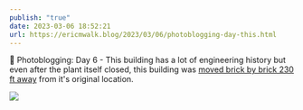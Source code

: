 ```yaml
---
publish: "true"
date: 2023-03-06 18:52:21
url: https://ericmwalk.blog/2023/03/06/photoblogging-day-this.html
---
```


📸 Photoblogging: Day 6 - This building has a lot of engineering history but even after the plant itself closed, this building was [moved brick by brick 230 ft away](https://www.pressherald.com/2016/08/03/project-at-portland-co-site-calls-for-relocating-historic-brick-building/) from it's original location.

![](https://ericmwalk.blog/uploads/2023/6ba8d867c4.jpg)